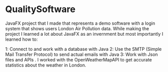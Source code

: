 # QualitySoftware
JavaFX project that I made that represents a demo software with a login system that shows users London Air Pollution data.
While making the project I learned a lot about JavaFX as an invernment but most importantly I learned how to:


  1: Connect to and work with a database with Java
  2: Use the SMTP (Simple Mail Transfer Protocol) to send actual emails with Java
  3: Work with Json files and APIs . I worked with the OpenWeatherMapAPI to get accurate statistics about the weather in London.

